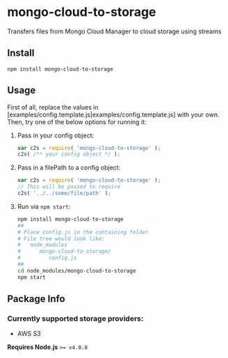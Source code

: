 # mongo-cloud-to-storage
Transfers files from Mongo Cloud Manager to cloud storage using streams

## Install
`npm install mongo-cloud-to-storage`

## Usage
First of all, replace the values in [examples/config.template.js|examples/config.template.js] with your own. Then, try one of the below options for running it:

1. Pass in your config object:  

    ```js
    var c2s = require( 'mongo-cloud-to-storage' );
    c2s( /** your config object */ );
    ```  
2. Pass in a filePath to a config object:  

    ```js
    var c2s = require( 'mongo-cloud-to-storage' );
    // This will be passed to require
    c2s( '../../some/file/path' );
    ```
3. Run via `npm start`:  

    ```sh
    npm install mongo-cloud-to-storage
    ##
    # Place config.js in the containing folder
    # File tree would look like:
    #   node_modules
    #      mongo-cloud-to-storage/
    #         config.js
    ##
    cd node_modules/mongo-cloud-to-storage
    npm start
    ```

## Package Info

### Currently supported storage providers:
 * AWS S3

**Requires Node.js** `>= v4.0.0`